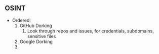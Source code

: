 
## OSINT

- Ordered:
    1. GitHub Dorking
	    1. Look through repos and issues, for credentials, subdomains, sensitive files
    2. Google Dorking
    3. 